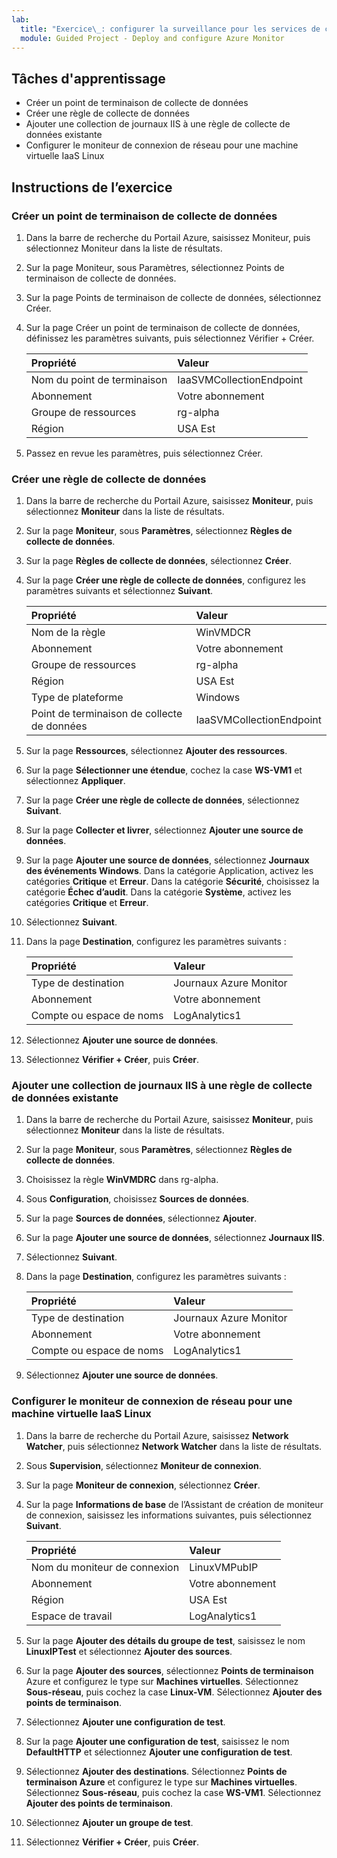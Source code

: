 ```yaml
---
lab:
  title: "Exercice\_: configurer la surveillance pour les services de calcul"
  module: Guided Project - Deploy and configure Azure Monitor
---
```


## Tâches d'apprentissage

- Créer un point de terminaison de collecte de données
- Créer une règle de collecte de données
- Ajouter une collection de journaux IIS à une règle de collecte de données existante
- Configurer le moniteur de connexion de réseau pour une machine virtuelle IaaS Linux

## Instructions de l’exercice

### Créer un point de terminaison de collecte de données

1. Dans la barre de recherche du Portail Azure, saisissez Moniteur, puis sélectionnez Moniteur dans la liste de résultats.
1. Sur la page Moniteur, sous Paramètres, sélectionnez Points de terminaison de collecte de données.
1. Sur la page Points de terminaison de collecte de données, sélectionnez Créer.
1. Sur la page Créer un point de terminaison de collecte de données, définissez les paramètres suivants, puis sélectionnez Vérifier + Créer.

    | Propriété | Valeur    |
    |:---------|:---------|
    | Nom du point de terminaison  | IaaSVMCollectionEndpoint   |
    | Abonnement  | Votre abonnement  |
    | Groupe de ressources    | rg-alpha  |
    | Région    | USA Est  |

5. Passez en revue les paramètres, puis sélectionnez Créer.

### Créer une règle de collecte de données

1. Dans la barre de recherche du Portail Azure, saisissez **Moniteur**, puis sélectionnez **Moniteur** dans la liste de résultats.
1. Sur la page **Moniteur**, sous **Paramètres**, sélectionnez **Règles de collecte de données**.
1. Sur la page **Règles de collecte de données**, sélectionnez **Créer**.
1. Sur la page **Créer une règle de collecte de données**, configurez les paramètres suivants et sélectionnez **Suivant**.

    | Propriété | Valeur    |
    |:---------|:---------|
    | Nom de la règle  | WinVMDCR   |
    | Abonnement  | Votre abonnement   |
    | Groupe de ressources    | rg-alpha  |
    | Région    | USA Est  |
    | Type de plateforme | Windows  |
    | Point de terminaison de collecte de données  | IaaSVMCollectionEndpoint   |

5. Sur la page **Ressources**, sélectionnez **Ajouter des ressources**.
1. Sur la page **Sélectionner une étendue**, cochez la case **WS-VM1** et sélectionnez **Appliquer**.
1. Sur la page **Créer une règle de collecte de données**, sélectionnez **Suivant**.
1. Sur la page **Collecter et livrer**, sélectionnez **Ajouter une source de données**.
1. Sur la page **Ajouter une source de données**, sélectionnez **Journaux des événements Windows**. Dans la catégorie Application, activez les catégories **Critique** et **Erreur**. Dans la catégorie **Sécurité**, choisissez la catégorie **Échec d’audit**. Dans la catégorie **Système**, activez les catégories **Critique** et **Erreur**. 
1. Sélectionnez **Suivant**.
1. Dans la page **Destination**, configurez les paramètres suivants :

    | Propriété | Valeur    |
    |:---------|:---------|
    | Type de destination  | Journaux Azure Monitor   |
    | Abonnement  | Votre abonnement   |
    | Compte ou espace de noms  | LogAnalytics1  |

12. Sélectionnez **Ajouter une source de données**.
1. Sélectionnez **Vérifier + Créer**, puis **Créer**.


### Ajouter une collection de journaux IIS à une règle de collecte de données existante

1. Dans la barre de recherche du Portail Azure, saisissez **Moniteur**, puis sélectionnez **Moniteur** dans la liste de résultats.
1. Sur la page **Moniteur**, sous **Paramètres**, sélectionnez **Règles de collecte de données**.
1. Choisissez la règle **WinVMDRC** dans rg-alpha.
1. Sous **Configuration**, choisissez **Sources de données**.
1. Sur la page **Sources de données**, sélectionnez **Ajouter**.
1. Sur la page **Ajouter une source de données**, sélectionnez **Journaux IIS**.
1. Sélectionnez **Suivant**.
1. Dans la page **Destination**, configurez les paramètres suivants :

    | Propriété | Valeur    |
    |:---------|:---------|
    | Type de destination  | Journaux Azure Monitor   |
    | Abonnement  | Votre abonnement   |
    | Compte ou espace de noms  | LogAnalytics1  |

9. Sélectionnez **Ajouter une source de données**.

### Configurer le moniteur de connexion de réseau pour une machine virtuelle IaaS Linux

1. Dans la barre de recherche du Portail Azure, saisissez **Network Watcher**, puis sélectionnez **Network Watcher** dans la liste de résultats.
1. Sous **Supervision**, sélectionnez **Moniteur de connexion**.
1. Sur la page **Moniteur de connexion**, sélectionnez **Créer**.
1. Sur la page **Informations de base** de l’Assistant de création de moniteur de connexion, saisissez les informations suivantes, puis sélectionnez **Suivant**.

    | Propriété | Valeur    |
    |:---------|:---------|
    | Nom du moniteur de connexion  | LinuxVMPubIP   |
    | Abonnement  | Votre abonnement   |
    | Région    | USA Est  |
    | Espace de travail | LogAnalytics1  |

5. Sur la page **Ajouter des détails du groupe de test**, saisissez le nom **LinuxIPTest** et sélectionnez **Ajouter des sources**.
1. Sur la page **Ajouter des sources**, sélectionnez **Points de terminaison** Azure et configurez le type sur **Machines virtuelles**. Sélectionnez **Sous-réseau**, puis cochez la case **Linux-VM**. Sélectionnez **Ajouter des points de terminaison**.
1. Sélectionnez **Ajouter une configuration de test**. 
1. Sur la page **Ajouter une configuration de test**, saisissez le nom **DefaultHTTP** et sélectionnez **Ajouter une configuration de test**.
1. Sélectionnez **Ajouter des destinations**. Sélectionnez **Points de terminaison Azure** et configurez le type sur **Machines virtuelles**. Sélectionnez **Sous-réseau**, puis cochez la case **WS-VM1**. Sélectionnez **Ajouter des points de terminaison**.
1. Sélectionnez **Ajouter un groupe de test**.
1. Sélectionnez **Vérifier + Créer**, puis **Créer**.
